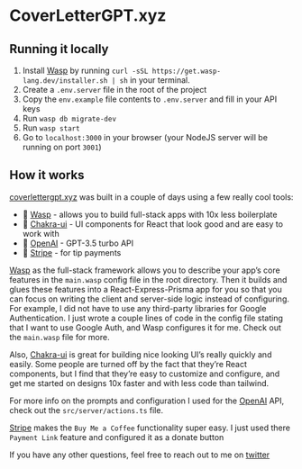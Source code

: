 # CoverLetterGPT.xyz

## Running it locally

1. Install [Wasp](https://wasp-lang.dev) by running `curl -sSL https://get.wasp-lang.dev/installer.sh | sh` in your terminal.
2. Create a `.env.server` file in the root of the project
3. Copy the `env.example` file contents to `.env.server` and fill in your API keys
4. Run `wasp db migrate-dev`
5. Run `wasp start`
6. Go to `localhost:3000` in your browser (your NodeJS server will be running on port `3001`)

## How it works

[coverlettergpt.xyz](http://coverlettergpt.xyz) was built in a couple of days using a few really cool tools:

- 🐝 [Wasp](https://wasp-lang.dev) - allows you to build full-stack apps with 10x less boilerplate
- 🎨 [Chakra-ui](https://chakra-ui.com/) - UI components for React that look good and are easy to work with
- 🤖 [OpenAI](https://openai.com/) - GPT-3.5 turbo API
- 💸 [Stripe](https://stripe.com/) - for tip payments

[Wasp](https://wasp-lang.dev) as the full-stack framework allows you to describe your app’s core features in the `main.wasp` config file in the root directory. Then it builds and glues these features into a React-Express-Prisma app for you so that you can focus on writing the client and server-side logic instead of configuring. For example, I did not have to use any third-party libraries for Google Authentication. I just wrote a couple lines of code in the config file stating that I want to use Google Auth, and Wasp configures it for me. Check out the `main.wasp` file for more.

Also, [Chakra-ui](https://chakra-ui.com/) is great for building nice looking UI’s really quickly and easily. Some people are turned off by the fact that they’re React components, but I find that they’re easy to customize and configure, and get me started on designs 10x faster and with less code than tailwind.

For more info on the prompts and configuration I used for the [OpenAI](https://openai.com/) API, check out the `src/server/actions.ts` file.

[Stripe](https://stripe.com/) makes the `Buy Me a Coffee` functionality super easy. I just used there `Payment Link` feature and configured it as a donate button

If you have any other questions, feel free to reach out to me on [twitter](https://twitter.com/crazydevlegend)
